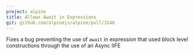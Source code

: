```yaml
---
project: alpine
title: Allows Await in Expressions
git: github.com/alpinejs/alpine/pull/3146
---
```


Fixes a bug preventing the use of `await` in expression that used block level constructions through the use of an Async IIFE
